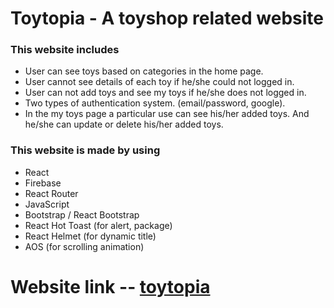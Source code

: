 # Toytopia - A toyshop related website

### This website includes
* User can see toys based on categories in the home page.
* User cannot see details of each toy if he/she could not logged in.
* User can not add toys and see my toys if he/she does not logged in.
* Two types of authentication system. (email/password, google).
* In the my toys page a particular use can see his/her added toys. And he/she can update or delete his/her added toys.

### This website is made by using
* React
* Firebase
* React Router
* JavaScript
* Bootstrap / React Bootstrap
* React Hot Toast (for alert, package)
* React Helmet (for dynamic title)
* AOS (for scrolling animation)

# Website link -- [toytopia](https://toytopia-59627.web.app/)
